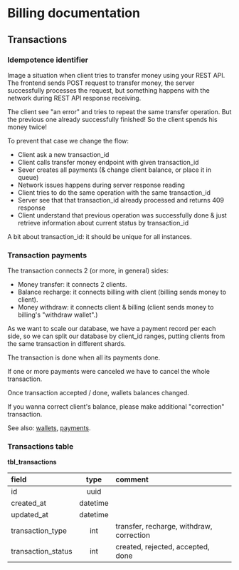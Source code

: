 Billing documentation
=====================

Transactions
------------

### Idempotence identifier

Image a situation when client tries to transfer money using your REST API.
The frontend sends POST request to transfer money, the server successfully processes the request,
but something happens with the network during REST API response receiving.

The client see "an error" and tries to repeat the same transfer operation.
But the previous one already successfully finished! So the client spends his money twice!

To prevent that case we change the flow:
* Client ask a new transaction_id
* Client calls transfer money endpoint with given transaction_id
* Sever creates all payments (& change client balance, or place it in queue)
* Network issues happens during server response reading
* Client tries to do the same operation with the same transaction_id
* Server see that that transaction_id already processed and returns 409 response
* Client understand that previous operation was successfully done & just retrieve
  information about current status by transaction_id

A bit about transaction_id: it should be unique for all instances.

### Transaction payments

The transaction connects 2 (or more, in general) sides:
* Money transfer: it connects 2 clients.
* Balance recharge: it connects billing with client
  (billing sends money to client).
* Money withdraw: it connects client & billing
  (client sends money to billing's "withdraw wallet".)

As we want to scale our database, we have a payment record per each side,
so we can split our database by client_id ranges, putting clients from
the same transaction in different shards.

The transaction is done when all its payments done.

If one or more payments were canceled we have to cancel the whole transaction.

Once transaction accepted / done, wallets balances changed.

If you wanna correct client's balance, please make additional
"correction" transaction.

See also: [wallets](wallets.md "wallets"), [payments](payments.md "payments").

### Transactions table

**tbl_transactions**

| field                    | type     | comment                                            |
|:-------------------------|:--------:|:---------------------------------------------------|
| id                       | uuid     |                                                    |
| created_at               | datetime |                                                    |
| updated_at               | datetime |                                                    |
| transaction_type         | int      | transfer, recharge, withdraw, correction           |
| transaction_status       | int      | created, rejected, accepted, done                  |
